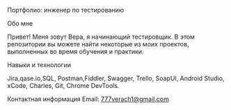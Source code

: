 Портфолио: инженер по тестированию

Обо мне

Привет! Меня зовут Вера, я начинающий тестировщик.
В этом репозитории вы можете найти некоторые из моих проектов, выполненных во время обучения и практики.

Навыки и технологии

Jira,qase.io,SQL, Postman,Fiddler, Swagger, Trello,
SoapUI, Android Studio, xCode, Charles, Git, Chrome DevTools.



Контактная информация
Email: 777verach1@gmail.com
